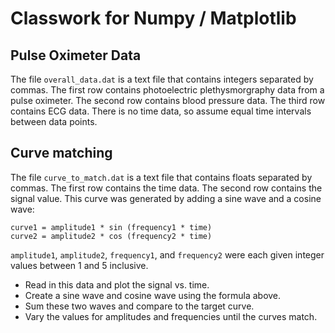 # Classwork for Numpy / Matplotlib

## Pulse Oximeter Data
The file `overall_data.dat` is a text file that contains integers separated
by commas.  The first row contains photoelectric plethysmorgraphy data from
a pulse oximeter.  The second row contains blood pressure data.  The third 
row contains ECG data.  There is no time data, so assume equal time intervals
between data points.


## Curve matching
The file `curve_to_match.dat` is a text file that contains floats separated
by commas.  The first row contains the time data.  The second row contains the
signal value.  This curve was generated by adding a sine wave and a cosine
wave:
```
curve1 = amplitude1 * sin (frequency1 * time)
curve2 = amplitude2 * cos (frequency2 * time)
```
`amplitude1`, `amplitude2`, `frequency1`, and `frequency2` were each given
integer values between 1 and 5 inclusive.  

* Read in this data and plot the signal vs. time.
* Create a sine wave and cosine wave using the formula above.
* Sum these two waves and compare to the target curve.
* Vary the values for amplitudes and frequencies until the curves match.

